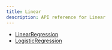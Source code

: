 ```yaml
---
title: Linear
description: API reference for Linear
---
```


- [LinearRegression](linearRegression.md)
- [LogisticRegression](logisticRegression.md)
